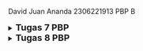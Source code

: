 David Juan Ananda
2306221913
PBP B

<details>
<summary>
  <span style="font-size:18px;"><b>Tugas 7 PBP</b></span>
</summary>

## Jelaskan apa yang dimaksud dengan stateless widget dan stateful widget, dan jelaskan perbedaan dari keduanya.
Stateless widget adalah sebuah widget yang tidak memiliki state atau keadaan nya bisa berubah-ubah (dinamis). Widget ini digunakan
untuk tampilan yang statis dan tidak memerlukan perubahan data atau interaksi pengguna yang dinamis. Contohnya adalah `Text`, `Icon`, dan
`Container`.

Stateful widget adalah widget yang memiliki state yang dapat berubah selama aplikasi berjalan. Widget ini dapat merespons interaksi dari
pengguna atau perubahan data dengan memperbarui tampilannya. Stateful widget berguna untuk tampilan yang dinamis dan interaktif, seperti
`Checkbox`, `Slider`, dan `TextField`.

Perbedaan dari kedua widget tersebut adalah stateless widget tidak dapat berubah setelah dibuat, stateful widget dapat berubah selama siklus
hidupnya atau selama aplikasi berjalan.

## Sebutkan widget apa saja yang kamu gunakan pada proyek ini dan jelaskan fungsinya.
- `MaterialApp`, root dari aplikasi Flutter untuk mengatur tema aplikasi serta konfigurasi awal. Widget ini adalah widget utama dan mengatur navigasi
serta tampilan keseluruhan aplikasi.
- `Scaffold`, menyediakan struktur dasar halaman seperti AppBar dan body. Scaffold digunakan untuk kerangka dasar untuk halaman aplikasi.
- `AppBar`, menampilkan bagian atas halaman yang berisi judul dari aplikasi.
- `Padding`, memberikan jarak/ruang di sekeliling widget lain agar lebih rapi.
- `Column`, menyusun tata letak widget secara vertikal.
- `Row`, menyusun tata letak widget secara horizontal.
- `InfoCard`, menampilkan kartu informasi dengan judul dan isi.
- `ItemCard`, menampilkan kartu dengan ikon dan nama.
- `GridView`, menampilkan item dalam bentuk grid.
- `InkWell`, memberikan efek ripple saat widget diclick dan menangani action saat diclick.
- `SnackBar`, menampilkan pesan sementara di bagian bawah tampilan layar saat kartu diclick.
- `Icon`, menampilkan ikon.
- `Text`, menampilkan text.

## Apa fungsi dari `setState()`? Jelaskan variabel apa saja yang dapat terdampak dengan fungsi tersebut.
Fungsi `setState()` digunakan dalam widget stateful untuk memberitahu Flutter bahwa ada perubahan pada state yang memerlukan pembaruan tampilan. 
Ketika `setState()` dipanggil, Flutter akan menjalankan ulang metode `build()` dari widget tersebut, sehingga tampilan dapat diperbarui sesuai dengan perubahan state.
Variabel yang dapat terdampak oleh `setState()` adalah semua variabel yang berada dalam kelas state dari widget stateful dan digunakan dalam metode `build()`. 
Perubahan pada variabel-variabel ini akan menyebabkan tampilan widget diperbarui. Contoh variabel yang dapat terdampak adalah variabel yang menyimpan data dinamis seperti teks, angka, atau status boolean yang digunakan untuk mengontrol tampilan widget.

## Jelaskan perbedaan antara `const` dengan `final`.
Final digunakan untuk mendeklarasikan variabel yang hanya dapat diinisialisasi sekali dan tidak dapat diubah setelah itu. Final dapat digunakan untuk
variabel yang nilainya diketahui saat runtime. Sedangkan Const digunakan untuk mendeklarasikan variabel yang harus diketahui saat compile dan bersifat kosntan serta tidak akan
pernah berubah (immutable).

## Pengimplementasian Checklist
- Pertama, saya membuat sebuah program flutter baru dengan judul sugeng_avenue.
- Kemudian, saya memodifikasi file `main.dart` pada directory lib untuk menjalankan widget yang sudah dibuat dan menentukan `colorScheme`.
```
void main() {
  runApp(const MyApp());
}

class MyApp extends StatelessWidget {
  const MyApp({super.key});

  // This widget is the root of your application.
  @override
  Widget build(BuildContext context) {
    return MaterialApp(
      title: 'Sugeng Avenue',
      theme: ThemeData(
      colorScheme: ColorScheme.fromSwatch(
          primarySwatch: Colors.blue,
      ).copyWith(secondary: Colors.blue[800]),
      useMaterial3: true,
      ),
      home: MyHomePage(),
    );
  }
}
```
- Kemudian, saya membuat suatu file bernama `menu.dart` dan membuat constructor, beberapa variabel final, dan list item yang akan ditampilkan serta memberikan warna yang berbeda untuk setiap button item tersebut.
```
final String npm = '2306221913'; // NPM
final String name = 'David Juan Ananda'; // Nama
final String className = 'PBP B'; // Kelas
MyHomePage({super.key});

final List<ItemHomepage> items = [
    ItemHomepage("Lihat Daftar Produk", Icons.list, const Color.fromARGB(230, 19, 125, 187)),
    ItemHomepage("Tambah Produk", Icons.add, const Color.fromARGB(255, 221, 190, 50)),
    ItemHomepage("Logout", Icons.logout, const Color.fromARGB(255, 221, 71, 71)),
];
```
- Membuat class `ItemHomepage` yang memiliki atribut nama, icon, dan color.
```
class ItemHomepage {
    final String name;
    final IconData icon;
    final Color color;

    ItemHomepage(this.name, this.icon, this.color);
}
```
- Kemudian, saya membuat sebuah class bernama `ItemCard` yang menampung class yang ada di `ItemHomepage` dan styling untuk menampilkannya sebagai sebuah tombol. Pada class ini juga dapat menampilkan SnackBar dengan fungsi built-in.
```
class ItemCard extends StatelessWidget {
  // Menampilkan kartu dengan ikon dan nama.

  final ItemHomepage item; 
  
  const ItemCard(this.item, {super.key}); 

  @override
  Widget build(BuildContext context) {
    return Material(
      // Menentukan warna latar belakang dari tema aplikasi.
      color: item.color,
      // Membuat sudut kartu melengkung.
      borderRadius: BorderRadius.circular(12),
      
      child: InkWell(
        // Aksi ketika kartu ditekan.
        onTap: () {
          // Menampilkan pesan SnackBar saat kartu ditekan.
          ScaffoldMessenger.of(context)
            ..hideCurrentSnackBar()
            ..showSnackBar(
              SnackBar(content: Text("Kamu telah menekan tombol ${item.name}!"))
            );
        },
        // Container untuk menyimpan Icon dan Text
        child: Container(
          padding: const EdgeInsets.all(8),
          child: Center(
            child: Column(
              // Menyusun ikon dan teks di tengah kartu.
              mainAxisAlignment: MainAxisAlignment.center,
              children: [
                Icon(
                  item.icon,
                  color: Colors.white,
                  size: 30.0,
                ),
                const Padding(padding: EdgeInsets.all(3)),
                Text(
                  item.name,
                  textAlign: TextAlign.center,
                  style: const TextStyle(color: Colors.white),
                ),
              ],
            ),
          ),
        ),
      ),
    );
  }
}
```
- Terakhir, saya mengintegrasikan `InfoCard` dan `ItemCard` untuk ditampilkan di `MyHomePage`.
```
Widget build(BuildContext context) {
  // Scaffold menyediakan struktur dasar halaman dengan AppBar dan body.
  return Scaffold(
    // AppBar adalah bagian atas halaman yang menampilkan judul.
    appBar: AppBar(
      // Judul aplikasi "Mental Health Tracker" dengan teks putih dan tebal.
      title: const Text(
        'Sugeng Avenue',
        style: TextStyle(
          color: Colors.white,
          fontWeight: FontWeight.bold,
        ),
      ),
      // Warna latar belakang AppBar diambil dari skema warna tema aplikasi.
      backgroundColor: Theme.of(context).colorScheme.primary,
    ),
    // Body halaman dengan padding di sekelilingnya.
    body: Padding(
      padding: const EdgeInsets.all(16.0),
      // Menyusun widget secara vertikal dalam sebuah kolom.
      child: Column(
        crossAxisAlignment: CrossAxisAlignment.center,
        children: [
          // Row untuk menampilkan 3 InfoCard secara horizontal.
          Row(
            mainAxisAlignment: MainAxisAlignment.spaceEvenly,
            children: [
              InfoCard(title: 'NPM', content: npm),
              InfoCard(title: 'Name', content: name),
              InfoCard(title: 'Class', content: className),
            ],
          ),

          // Memberikan jarak vertikal 16 unit.
          const SizedBox(height: 16.0),

          // Menempatkan widget berikutnya di tengah halaman.
          Center(
            child: Column(
              // Menyusun teks dan grid item secara vertikal.

              children: [
                // Menampilkan teks sambutan dengan gaya tebal dan ukuran 18.
                const Padding(
                  padding: EdgeInsets.only(top: 16.0),
                  child: Text(
                    'Welcome to Sugeng Avenue!',
                    style: TextStyle(
                      fontWeight: FontWeight.bold,
                      fontSize: 18.0,
                    ),
                  ),
                ),

                // Grid untuk menampilkan ItemCard dalam bentuk grid 3 kolom.
                GridView.count(
                  primary: true,
                  padding: const EdgeInsets.all(20),
                  crossAxisSpacing: 10,
                  mainAxisSpacing: 10,
                  crossAxisCount: 3,
                  // Agar grid menyesuaikan tinggi kontennya.
                  shrinkWrap: true,

                  // Menampilkan ItemCard untuk setiap item dalam list items.
                  children: items.map((ItemHomepage item) {
                    return ItemCard(item);
                  }).toList(),
                ),
              ],
            ),
          ),
        ],
      ),
    ),
  );
}
```
</details>

<details>
<summary>
  <span style="font-size:18px;"><b>Tugas 8 PBP</b></span>
</summary>

## Apa kegunaan `const` di Flutter? Jelaskan apa keuntungan ketika menggunakan `const` pada kode Flutter. Kapan sebaiknya kita menggunakan `const`, dan kapan sebaiknya tidak digunakan?
`const` digunakan untuk mengoptimalkan memori dan meningkatkan performa. `const` dapat membuat objek yang immutable, atau tidak bisa diubah setelah diinisialisasi, yang biasa digunakan untuk widget atau elemen UI yang statis. Flutter memiliki keuntungan, seperti efisiensi memori. Objek yang dideklarasikan dengan `const` hanya dibuat sekali dan digunakan kembali sehingga menghemat penggunaan memori dan mempercepat rendering UI, karena widget yang ditandai dengan const tidak perlu di-rebuild setiap kali tampilan di-refresh. Karena objek dihitung saat waktu kompilasi, aplikasi berjalan lebih cepat karena tidak perlu membuat ulang objek tersebut setiap kali widget di-render.

Kita sebaiknya menggunakan const untuk widget atau objek yang tidak berubah selama runtime aplikasi. Misalnya, ketika mendefinisikan teks, padding, atau ikon yang bersifat tetap. Contoh penggunaan const yang tepat berdasarkan proyek ini adalah:
'''
  const Padding(
    padding: EdgeInsets.only(top: 16.0),
    child: Text(
      'Welcome to Sugeng Avenue!',
      style: TextStyle(
        fontWeight: FontWeight.bold,
        fontSize: 18.0,
      ),
    ),
  ),
'''
Pada kode di atas, `const` digunakan untuk `Padding` karena isi pada `Padding`, terdapat `Text` dan `TextStyle` yang tidak akan berubah selama aplikasi berjalan. `const` sebaiknya tidak digunakan jika widget atau objek memerlukan data yang dapat berubah selama runtime.

## Jelaskan dan bandingkan penggunaan Column dan Row pada Flutter. Berikan contoh implementasi dari masing-masing layout widget ini!
Column adalah widget layout yang menyusun children-nya secara vertikal dari atas ke bawah. Sedangkan, Row adalah widget layout yang menyusun children-nya secara horizontal dari kiri ke kanan. Perbedaan dari keduanya hanya terdapat pada cara masing-masing widget ini menyusun children-nya.

Contoh implementasi Column :
```
Column(
  mainAxisAlignment: MainAxisAlignment.center,
  crossAxisAlignment: CrossAxisAlignment.start,
  children: <Widget>[
    Text('Item 1'),
    Text('Item 2'),
    Text('Item 3'),
  ],
)
```

Contoh implementasi Row : 
```
Row(
  mainAxisAlignment: MainAxisAlignment.spaceEvenly,
  crossAxisAlignment: CrossAxisAlignment.center,
  children: <Widget>[
    Text('Item A'),
    Text('Item B'),
    Text('Item C'),
  ],
)
```

## Sebutkan apa saja elemen input yang kamu gunakan pada halaman form yang kamu buat pada tugas kali ini. Apakah terdapat elemen input Flutter lain yang tidak kamu gunakan pada tugas ini? Jelaskan!
Elemen input yang saya gunakan pada halaman form adalah `TextFormField` yang berguna untuk input text seperti nama product, deskripsi, dan amount. Setelah itu, saya menggunakan `ElevatedButton` yang berguna untuk tombol aksi seperti menyimpan data.

Elemen input yang tidak saya gunakan pada tugas ini adalah :
- Radio : untuk memilih satu opsi dari beberapa pilihan
- Switch : untuk input boolean yang dapat diaktifkan atau dinonaktifkan
- Dropdown Button : untuk memilih satu opsi dari daftar dropdown

## Bagaimana cara kamu mengatur tema (theme) dalam aplikasi Flutter agar aplikasi yang dibuat konsisten? Apakah kamu mengimplementasikan tema pada aplikasi yang kamu buat?
Untuk mengatur tema dalam aplikasi yang saya buat, saya menggunakan `ThemeData` dan `ColorScheme` di dalam widget `MaterialApp` dan di dalam file `main.dart`. Warna yang digunakan dalam aplikasi ini terdapat pada `main.dart`:
```
...
colorScheme: ColorScheme.fromSwatch(
  primarySwatch: Colors.blue,
  ).copyWith(secondary: Colors.blue[800]),
  useMaterial3: true,
...

``` 

## Bagaimana cara kamu menangani navigasi dalam aplikasi dengan banyak halaman pada Flutter?
Menangani navigasi dalam aplikasi dengan banyak halaman dapat dilakukan dengan menggunakan `Navigator` dan `MaterialPageRoute`. Dalam aplikasi ini, saya menggunakan `Navigator.push()` dan `Navigator.pop()`. `Navigator.push()` dapat menambahkan halaman baru ke stack navigasi, kemudian halaman baru tersebut berada di atas halaman sebelumnya, sehingga user dapat menggunakan button 'back' untuk kembali ke halaman sebelumnya. Selain itu, `Navigator.pop()` dapat menghapus halaman yang berada di paling atas stack dan kembali ke halaman selanjutnya.